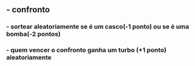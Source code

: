 ##  - confronto
###     - sortear aleatoriamente se é um casco(-1 ponto) ou se é uma bomba(-2 pontos)
###     - quem vencer o confronto ganha um turbo (+1 ponto) aleatoriamente